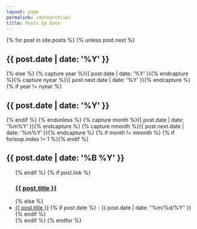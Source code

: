```yaml
---
layout: page
permalink: /datearchive/
title: Posts by Date
---
```


<div id="date_archives">
{% for post in site.posts %}
	{% unless post.next %}
		<h2 class="archivetitletopbottom">{{ post.date | date: '%Y' }}</h2>
	{% else %}
		{% capture year %}{{ post.date | date: '%Y' }}{% endcapture %}{% capture nyear %}{{ post.next.date | date: '%Y' }}{% endcapture %}
		{% if year != nyear %}
			</ul><h2 class="archivetitletopbottom">{{ post.date | date: '%Y' }}</h2>
		{% endif %}
	{% endunless %}
{% capture month %}{{ post.date | date: '%m%Y' }}{% endcapture %}
{% capture nmonth %}{{ post.next.date | date: '%m%Y' }}{% endcapture %}
{% if month != nmonth %}
	{% if forloop.index != 1 %}</ul>{% endif %}
	<h2 class="archivetitle">{{ post.date | date: '%B %Y' }}</h2><ul>
	{% endif %}
	{% if post.link %}
	<h3 class="link-post">
		<a href="{{ site.baseurl }}{{ post.url }}">{{ post.title }}</a>
		<a href="{{ post.link }}" target="_blank">
			<i class="fa fa-link"></i></a>
	</h3>
	{% else %}
		<li><a href="{{ post.url | prepend: site.baseurl }}">{{ post.title }}</a> 
		{% if post.date %} - {{ post.date | date: "%m/%d/%Y" }}{% endif %}</li>
	{% endif %}
{% endfor %}
	</ul>
</div>


